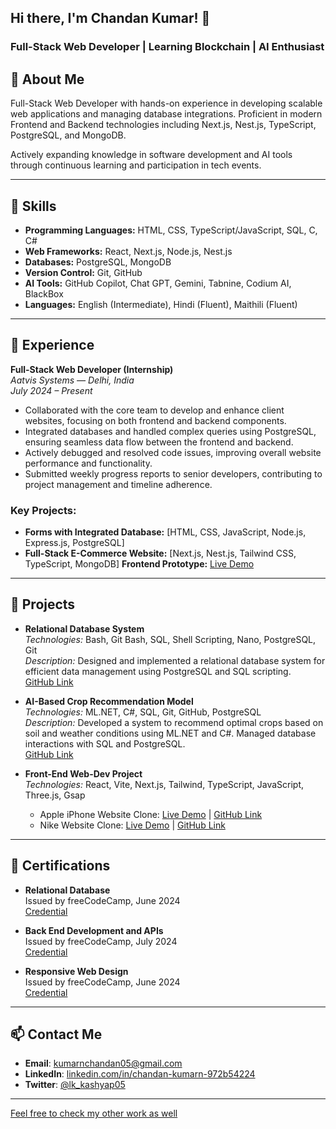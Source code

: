## Hi there, I'm Chandan Kumar! 👋

### Full-Stack Web Developer | Learning Blockchain | AI Enthusiast

## 🚀 About Me

Full-Stack Web Developer with hands-on experience in developing scalable web applications and managing database integrations. Proficient in modern Frontend and Backend technologies including Next.js, Nest.js, TypeScript, PostgreSQL, and MongoDB.

Actively expanding knowledge in software development and AI tools through continuous learning and participation in tech events.

---

## 🔧 Skills

- **Programming Languages:** HTML, CSS, TypeScript/JavaScript, SQL, C, C#
- **Web Frameworks:** React, Next.js, Node.js, Nest.js
- **Databases:** PostgreSQL, MongoDB
- **Version Control:** Git, GitHub
- **AI Tools:** GitHub Copilot, Chat GPT, Gemini, Tabnine, Codium AI, BlackBox
- **Languages:** English (Intermediate), Hindi (Fluent), Maithili (Fluent)

---

## 🌱 Experience

**Full-Stack Web Developer (Internship)**  
*Aatvis Systems — Delhi, India*  
*July 2024 – Present*

- Collaborated with the core team to develop and enhance client websites, focusing on both frontend and backend components.
- Integrated databases and handled complex queries using PostgreSQL, ensuring seamless data flow between the frontend and backend.
- Actively debugged and resolved code issues, improving overall website performance and functionality.
- Submitted weekly progress reports to senior developers, contributing to project management and timeline adherence.

### Key Projects:
- **Forms with Integrated Database:** [HTML, CSS, JavaScript, Node.js, Express.js, PostgreSQL]
- **Full-Stack E-Commerce Website:** [Next.js, Nest.js, Tailwind CSS, TypeScript, MongoDB]
  **Frontend Prototype:** [Live Demo](https://slowlife-store.vercel.app/)

---

## 📂 Projects

- **Relational Database System**  
  *Technologies:* Bash, Git Bash, SQL, Shell Scripting, Nano, PostgreSQL, Git  
  *Description:* Designed and implemented a relational database system for efficient data management using PostgreSQL and SQL scripting.  
  [GitHub Link](https://github.com/KudaChan/Portfolio/tree/main/RDBMS_BASH)

- **AI-Based Crop Recommendation Model**  
  *Technologies:* ML.NET, C#, SQL, Git, GitHub, PostgreSQL  
  *Description:* Developed a system to recommend optimal crops based on soil and weather conditions using ML.NET and C#. Managed database interactions with SQL and PostgreSQL.  
  [GitHub Link](https://github.com/KudaChan/Portfolio/tree/main/AI_ML_DS/Crop-Recommendation-Project)

- **Front-End Web-Dev Project**  
  *Technologies:* React, Vite, Next.js, Tailwind, TypeScript, JavaScript, Three.js, Gsap  
  - Apple iPhone Website Clone: [Live Demo](https://web-apple-clone-tau.vercel.app/) | [GitHub Link](https://github.com/KudaChan/web-Apple-Clone)
  - Nike Website Clone: [Live Demo](https://web-nike-clone-eight.vercel.app/) | [GitHub Link](https://github.com/KudaChan/web-nike-clone)

---

## 📜 Certifications

- **Relational Database**  
  Issued by freeCodeCamp, June 2024  
  [Credential](https://www.freecodecamp.org/certification/fcc0726e177-6941-40b9-b159-05ee056fc40f/relational-database-v8)

- **Back End Development and APIs**  
  Issued by freeCodeCamp, July 2024  
  [Credential](https://www.freecodecamp.org/certification/fcc0726e177-6941-40b9-b159-05ee056fc40f/back-end-development-and-apis)

- **Responsive Web Design**  
  Issued by freeCodeCamp, June 2024  
  [Credential](https://www.freecodecamp.org/certification/fcc0726e177-6941-40b9-b159-05ee056fc40f/responsive-web-design)

---

## 📫 Contact Me

- **Email**: kumarnchandan05@gmail.com
- **LinkedIn**: [linkedin.com/in/chandan-kumarn-972b54224](https://www.linkedin.com/in/chandan-kumarn-972b54224/)
- **Twitter**: [@lk_kashyap05](https://twitter.com/lk_kashyap05)

---

[Feel free to check my other work as well](https://github.com/KudaChan?tab=repositories)
